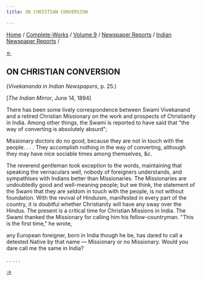```yaml
---
title: ON CHRISTIAN CONVERSION

---
```

<div>

[Home](../../../../index.htm) /
[Complete-Works](../../../complete_works.htm) / [Volume
9](../../volume_9_contents.htm) / [Newspaper
Reports](../newspaper_reports_contents.htm) / [Indian Newspaper
Reports](indian_newspaper_contents.htm) /

[←](03_the_indian_mirror_dec_7_1893.htm)

## ON CHRISTIAN CONVERSION

(*Vivekananda in Indian Newspapers*, p. 25.)

\[*The Indian Mirror*, June 14, 1894\]

There has been some lively correspondence between Swami Vivekanand and a
retired Christian Missionary on the work and prospects of Christianity
in India. Among other things, the Swami is reported to have said that
"the way of converting is absolutely absurd";

Missionary doctors do no good, because they are not in touch with the
people. . . . They accomplish nothing in the way of converting, although
they may have nice sociable times among themselves, &c.

The reverend gentleman took exception to the words, maintaining that
speaking the vernaculars well, nobody of foreigners understands, and
sympathises with Indians better than Missionaries. The Missionaries are
undoubtedly good and well-meaning people; but we think, the statement of
the Swami that they are seldom in touch with the people, is not without
foundation. With the revival of Hinduism, manifested in every part of
the country, it is doubtful whether Christianity will have any sway over
the Hindus. The present is a critical time for Christian Missions in
India. The Swami thanked the Missionary for calling him his
fellow-countryman. "This is the first time," he wrote,

any European foreigner, born in India though he be, has dared to call a
detested Native by that name — Missionary or no Missionary. Would you
dare call me the same in India?

. . . . .

[→](05_the_indian_mirror_jul_20_1894.htm)

</div>

